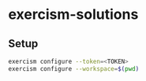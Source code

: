 # exercism-solutions

## Setup
```sh
exercism configure --token=<TOKEN>
exercism configure --workspace=$(pwd)
```
